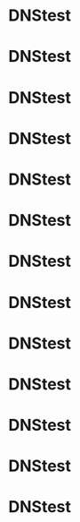# DNStest
# DNStest
# DNStest
# DNStest
# DNStest
# DNStest
# DNStest
# DNStest
# DNStest
# DNStest
# DNStest
# DNStest
# DNStest
